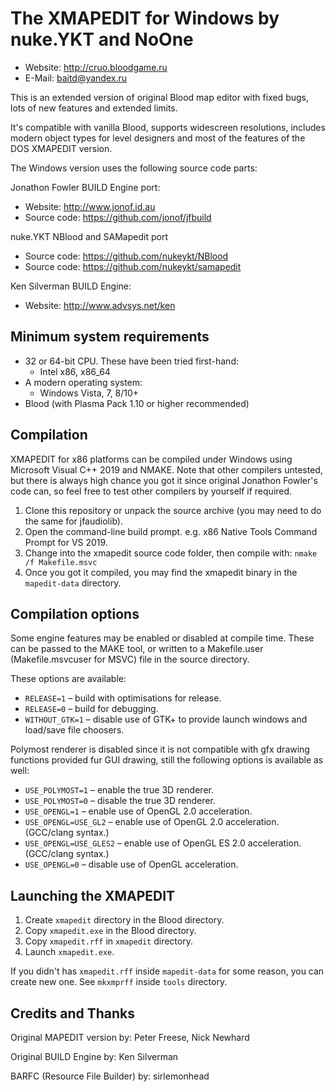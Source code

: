  The XMAPEDIT for Windows by nuke.YKT and NoOne
 =================

 * Website:  http://cruo.bloodgame.ru
 * E-Mail:   baitd@yandex.ru
 
This is an extended version of original Blood map editor with
fixed bugs, lots of new features and extended limits.
 
It's compatible with vanilla Blood, supports widescreen resolutions,
includes modern object types for level designers and most of the
features of the DOS XMAPEDIT version.
 
The Windows version uses the following source code parts:
 
Jonathon Fowler BUILD Engine port:
 * Website:       http://www.jonof.id.au
 * Source code:   https://github.com/jonof/jfbuild
 
nuke.YKT NBlood and SAMapedit port
 * Source code:   https://github.com/nukeykt/NBlood
 * Source code:   https://github.com/nukeykt/samapedit
 
Ken Silverman BUILD Engine:
 * Website: http://www.advsys.net/ken

Minimum system requirements
---------------------------
* 32 or 64-bit CPU. These have been tried first-hand:
  * Intel x86, x86_64
* A modern operating system:
  * Windows Vista, 7, 8/10+
* Blood (with Plasma Pack 1.10 or higher recommended)

Compilation
-----------
XMAPEDIT for x86 platforms can be compiled under Windows using
Microsoft Visual C++ 2019 and NMAKE. Note that other compilers
untested, but there is always high chance you got it since
original Jonathon Fowler's code can, so feel free to test other
compilers by yourself if required.

1. Clone this repository or unpack the source archive (you may need to do the same for jfaudiolib).
2. Open the command-line build prompt. e.g. x86 Native Tools Command Prompt for VS 2019.
3. Change into the xmapedit source code folder, then compile with: `nmake /f Makefile.msvc`
4. Once you got it compiled, you may find the xmapedit binary in the `mapedit-data` directory.


Compilation options
-------------------
Some engine features may be enabled or disabled at compile time. These can be passed
to the MAKE tool, or written to a Makefile.user (Makefile.msvcuser for MSVC) file in
the source directory.

These options are available:

 * `RELEASE=1` – build with optimisations for release.
 * `RELEASE=0` – build for debugging.
 * `WITHOUT_GTK=1` – disable use of GTK+ to provide launch windows and load/save file choosers.

Polymost renderer is disabled since it is not compatible with gfx
drawing functions provided fur GUI drawing, still the following options is
available as well:

 * `USE_POLYMOST=1` – enable the true 3D renderer.
 * `USE_POLYMOST=0` – disable the true 3D renderer.
 * `USE_OPENGL=1` – enable use of OpenGL 2.0 acceleration.
 * `USE_OPENGL=USE_GL2` – enable use of OpenGL 2.0 acceleration. (GCC/clang syntax.)
 * `USE_OPENGL=USE_GLES2` – enable use of OpenGL ES 2.0 acceleration. (GCC/clang syntax.)
 * `USE_OPENGL=0` – disable use of OpenGL acceleration.

Launching the XMAPEDIT
----------------------
1. Create `xmapedit` directory in the Blood directory.
2. Copy `xmapedit.exe` in the Blood directory.
3. Copy `xmapedit.rff` in `xmapedit` directory.
4. Launch `xmapedit.exe`.

If you didn't has `xmapedit.rff` inside `mapedit-data` for
some reason, you can create new one. See `mkxmprff` inside
`tools` directory.

Credits and Thanks
------------------
Original MAPEDIT version by:
Peter Freese, Nick Newhard

Original BUILD Engine by:
Ken Silverman

BARFC (Resource File Builder) by:
sirlemonhead
